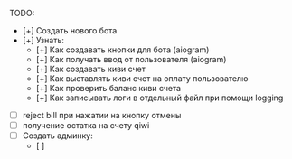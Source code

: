 TODO:
- [+] Создать нового бота
- [+] Узнать:
    - [+] Как создавать кнопки для бота (aiogram)
    - [+] Как получать ввод от пользователя (aiogram)
    - [+] Как создавать киви счет
    - [+] Как выставлять киви счет на оплату пользователю
    - [+] Как проверить баланс киви счета
    - [+] Как записывать логи в отдельный файл при помощи logging
- [ ] reject bill при нажатии на кнопку отмены
- [ ] получение остатка на счету qiwi
- [ ] Создать админку:
    - [ ]